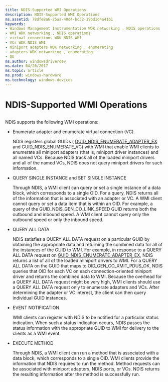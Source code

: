 ```yaml
---
title: NDIS-Supported WMI Operations
description: NDIS-Supported WMI Operations
ms.assetid: 78dfe8a6-25aa-40d4-bc32-19bd1d4a41b1
keywords:
- Windows Management Instrumentation WDK networking , NDIS operations
- WMI WDK networking , NDIS operations
- virtual connections WDK NDIS WMI
- VCs WDK NDIS WMI
- miniport adapters WDK networking , enumerating
- adapters WDK networking , enumerating
- QU
ms.author: windowsdriverdev
ms.date: 04/20/2017
ms.topic: article
ms.prod: windows-hardware
ms.technology: windows-devices
---
```


# NDIS-Supported WMI Operations


## <a href="" id="ddk-ndis-supported-wmi-operations-ng"></a>


NDIS supports the following WMI operations:

-   Enumerate adapter and enumerate virtual connection (VC).

    NDIS registers global GUIDs ( [GUID\_NDIS\_ENUMERATE\_ADAPTER\_EX](https://msdn.microsoft.com/library/windows/hardware/ff552617) and GUID\_NDIS\_ENUMERATE\_VC) with WMI that enable WMI clients to enumerate all miniport adapters (that is, miniport driver instances) and all named VCs. Because NDIS track all of the loaded miniport drivers and all of the named VCs, NDIS does not query miniport drivers for such information.

-   QUERY SINGLE INSTANCE and SET SINGLE INSTANCE

    Through NDIS, a WMI client can query or set a single instance of a data block, which corresponds to a single OID. For a query, NDIS returns all of the information that is associated with an adapter or VC. A WMI client cannot query or set a data item that is within an OID. For example, a query of the GUID\_NDIS\_GEN\_CO\_LINK\_SPEED GUID returns both the outbound and inbound speed. A WMI client cannot query only the outbound speed or only the inbound speed.

-   QUERY ALL DATA

    NDIS satisfies a QUERY ALL DATA request on a particular GUID by obtaining the appropriate data and returning the combined data for all of the instances of the GUID to WMI. For example, in response to a QUERY ALL DATA request on [GUID\_NDIS\_ENUMERATE\_ADAPTER\_EX](https://msdn.microsoft.com/library/windows/hardware/ff552617), NDIS returns a list of all of the loaded miniport drivers to WMI. For a QUERY ALL DATA on the GUID that maps to OID\_GEN\_CO\_XMIT\_PDUS\_OK, NDIS queries that OID for each VC on each connection-oriented miniport driver and returns the combined data to WMI. Because the overhead for a QUERY ALL DATA request might be very high, WMI clients should use a QUERY ALL DATA request only to enumerate adapters and VCs. After determining the adapter or VC interest, the client can then query individual GUID instances.

-   EVENT NOTIFICATION

    WMI clients can register with NDIS to be notified for a particular status indication. When such a status indication occurs, NDIS passes the status information with the appropriate GUID to WMI for delivery to the clients as a WMI event.

-   EXECUTE METHOD

    Through NDIS, a WMI client can run a method that is associated with a data block, which corresponds to a single OID. WMI clients provide the information that NDIS requires to run the method. Method requests can be associated with miniport adapters, NDIS ports, or VCs. NDIS returns the resulting information after the method is successfully run.

 

 





